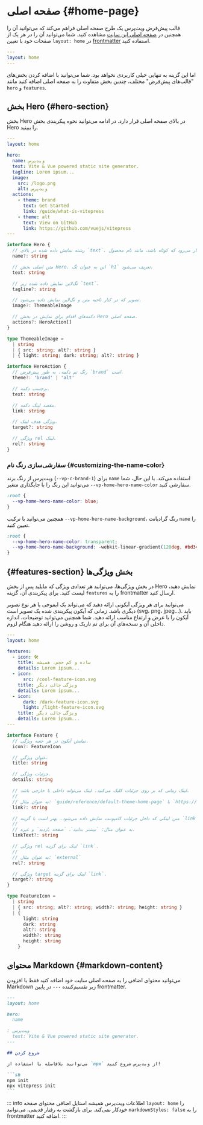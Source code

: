 # صفحه اصلی {#home-page}

قالب پیش‌فرض ویت‌پرس یک طرح صفحه اصلی فراهم می‌کند که می‌توانید آن را همچنین در [صفحه اصلی این سایت](../) مشاهده کنید. شما می‌توانید آن را در هر یک از صفحات خود با تعیین `layout: home` در [frontmatter](./frontmatter-config) استفاده کنید.

```yaml
---
layout: home
---
```

اما این گزینه به تنهایی خیلی کاربردی نخواهد بود. شما می‌توانید با اضافه کردن بخش‌های "قالب‌های پیش‌فرض" مختلف، چندین بخش متفاوت را به صفحه اصلی اضافه کنید مانند `hero` و `features`.

## بخش Hero {#hero-section}

بخش Hero در بالای صفحه اصلی قرار دارد. در ادامه می‌توانید نحوه پیکربندی بخش Hero را ببینید.

```yaml
---
layout: home

hero:
  name: ویت‌پرس
  text: Vite & Vue powered static site generator.
  tagline: Lorem ipsum...
  image:
    src: /logo.png
    alt: ویت‌پرس
  actions:
    - theme: brand
      text: Get Started
      link: /guide/what-is-vitepress
    - theme: alt
      text: View on GitHub
      link: https://github.com/vuejs/vitepress
---
```

```ts
interface Hero {
  // رشته نمایش داده شده در بالای `text`. همراه با رنگ برند و انتظار می‌رود که کوتاه باشد، مانند نام محصول.
  name?: string

  // متن اصلی بخش Hero. این به عنوان تگ `h1` تعریف می‌شود.
  text: string

  // تگ‌لاین نمایش داده شده زیر `text`.
  tagline?: string

  // تصویر که در کنار ناحیه متن و تگ‌لاین نمایش داده می‌شود.
  image?: ThemeableImage

  // دکمه‌های اقدام برای نمایش در بخش Hero صفحه اصلی.
  actions?: HeroAction[]
}

type ThemeableImage =
  | string
  | { src: string; alt?: string }
  | { light: string; dark: string; alt?: string }

interface HeroAction {
  // رنگ تم دکمه. به طور پیش‌فرض `brand` است.
  theme?: 'brand' | 'alt'

  // برچسب دکمه.
  text: string

  // مقصد لینک دکمه.
  link: string

  // ویژگی هدف لینک.
  target?: string

  // ویژگی rel لینک.
  rel?: string
}
```

### سفارشی‌سازی رنگ نام {#customizing-the-name-color}

ویت‌پرس از رنگ برند (`--vp-c-brand-1`) برای `name` استفاده می‌کند. با این حال، شما می‌توانید این رنگ را با جایگذاری متغیر `--vp-home-hero-name-color` سفارشی کنید.

```css
:root {
  --vp-home-hero-name-color: blue;
}
```

همچنین می‌توانید با ترکیب `--vp-home-hero-name-background`، رنگ گرادیانت `name` را تعیین کنید.

```css
:root {
  --vp-home-hero-name-color: transparent;
  --vp-home-hero-name-background: -webkit-linear-gradient(120deg, #bd34fe, #41d1ff);
}
```

## {#features-section} بخش ویژگی‌ها

در بخش ویژگی‌ها، می‌توانید هر تعدادی ویژگی که مایلید پس از بخش Hero نمایش دهید، لیست کنید. برای پیکربندی آن، گزینه `features` را به frontmatter ارسال کنید.

می‌توانید برای هر ویژگی آیکونی ارائه دهید که می‌تواند یک ایموجی یا هر نوع تصویر دیگری باشد. زمانی که آیکون پیکربندی شده یک تصویر است (svg، png، jpeg...). باید آیکون را با عرض و ارتفاع مناسب ارائه دهید. شما همچنین می‌توانید توضیحات، اندازه داخلی آن و نسخه‌های آن برای تم تاریک و روشن را ارائه دهید هنگام لزوم.

```yaml
---
layout: home

features:
  - icon: 🛠️
    title: ساده و کم حجم، همیشه
    details: Lorem ipsum...
  - icon:
      src: /cool-feature-icon.svg
    title: ویژگی جالب دیگر
    details: Lorem ipsum...
  - icon:
      dark: /dark-feature-icon.svg
      light: /light-feature-icon.svg
    title: ویژگی جالب دیگر
    details: Lorem ipsum...
---
```

```ts
interface Feature {
  // نمایش آیکون در هر جعبه ویژگی.
  icon?: FeatureIcon

  // عنوان ویژگی.
  title: string

  // جزئیات ویژگی.
  details: string

  // لینک زمانی که بر روی جزئیات کلیک می‌کنید. لینک می‌تواند داخلی یا خارجی باشد.
  //
  // به عنوان مثال: `guide/reference/default-theme-home-page` یا `https://example.com`
  link?: string

  // متن لینکی که داخل جزئیات کامپوننت نمایش داده می‌شود. بهتر است با گزینه `link` استفاده شود.
  //
  // به عنوان مثال: `بیشتر بدانید`، `صفحه بازدید` و غیره.
  linkText?: string

  // ویژگی rel لینک برای گزینه `link`.
  //
  // به عنوان مثال: `external`
  rel?: string

  // ویژگی target لینک برای گزینه `link`.
  target?: string
}

type FeatureIcon =
  | string
  | { src: string; alt?: string; width?: string; height: string }
  | {
      light: string
      dark: string
      alt?: string
      width?: string
      height: string
    }
```

## محتوای Markdown {#markdown-content}

می‌توانید محتوای اضافی را به صفحه اصلی سایت خود اضافه کنید فقط با افزودن Markdown زیر تقسیم‌کننده `---` در پایین frontmatter.

````md
---
layout: home

hero:
  name

: ویت‌پرس
  text: Vite & Vue powered static site generator.
---

## شروع کردن

می‌توانید بلافاصله با استفاده از `npx` از ویت‌پرس شروع کنید!

```sh
npm init
npx vitepress init
```
````

::: info اطلاعات
ویت‌پرس همیشه استایل اضافی محتوای صفحه `layout: home` را خودکار نمی‌کند. برای بازگشت به رفتار قدیمی، می‌توانید `markdownStyles: false` را به frontmatter اضافه کنید.
:::
